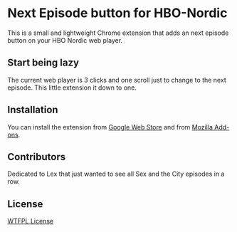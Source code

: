# Next Episode button for HBO-Nordic

This is a small and lightweight Chrome extension that adds an next episode button on your HBO Nordic web player.

## Start being lazy

The current web player is 3 clicks and one scroll just to change to the next episode. This little extension it down to one.

## Installation

You can install the extension from [Google Web Store](https://chrome.google.com/webstore/detail/hbo-nordic-next-button/djaicpakelkcadoljpgfjhkajdfceadp) and from [Mozilla Add-ons](https://addons.mozilla.org/firefox/addon/next-episode-button-for-hbo-no/).

## Contributors

Dedicated to Lex that just wanted to see all Sex and the City episodes in a row.

## License

[WTFPL License](http://www.wtfpl.net/)
